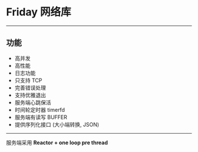 # Friday 网络库

---

## 功能

- 高并发
- 高性能
- 日志功能
- 只支持 TCP
- 完善错误处理
- 支持优雅退出
- 服务端心跳保活
- 时间轮定时器 timerfd
- 服务端有读写 BUFFER 
- 提供序列化接口 (大小端转换, JSON)


---

服务端采用 **Reactor + one loop pre thread**

